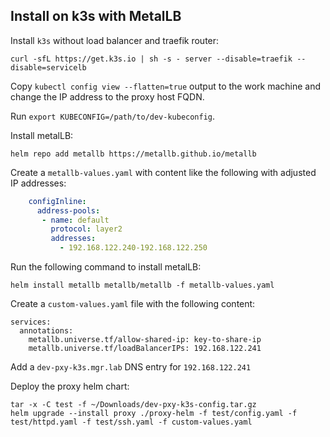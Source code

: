 ## Install on k3s with MetalLB

Install `k3s` without load balancer and traefik router:

    curl -sfL https://get.k3s.io | sh -s - server --disable=traefik --disable=servicelb

Copy `kubectl config view --flatten=true` output to the work machine and change the IP address to the proxy host FQDN.

Run `export KUBECONFIG=/path/to/dev-kubeconfig`.

Install metalLB:

    helm repo add metallb https://metallb.github.io/metallb

Create a `metallb-values.yaml` with content like the following with adjusted IP addresses:

```yaml
    configInline:
      address-pools:
       - name: default
         protocol: layer2
         addresses:
           - 192.168.122.240-192.168.122.250
```

Run the following command to install metalLB:

    helm install metallb metallb/metallb -f metallb-values.yaml 
Create a `custom-values.yaml` file with the following content:

    services:
      annotations:
        metallb.universe.tf/allow-shared-ip: key-to-share-ip
        metallb.universe.tf/loadBalancerIPs: 192.168.122.241

Add a `dev-pxy-k3s.mgr.lab` DNS entry for `192.168.122.241`

Deploy the proxy helm chart:

    tar -x -C test -f ~/Downloads/dev-pxy-k3s-config.tar.gz
    helm upgrade --install proxy ./proxy-helm -f test/config.yaml -f test/httpd.yaml -f test/ssh.yaml -f custom-values.yaml
